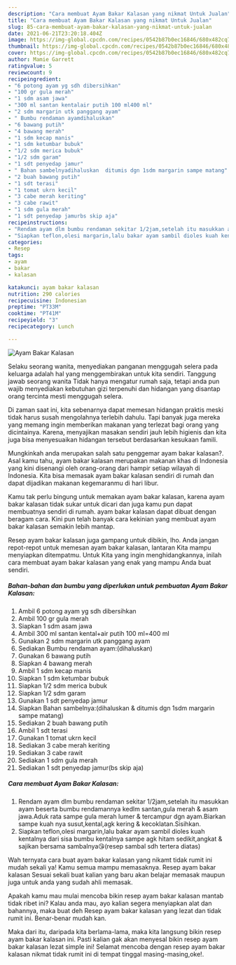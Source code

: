```yaml
---
description: "Cara membuat Ayam Bakar Kalasan yang nikmat Untuk Jualan"
title: "Cara membuat Ayam Bakar Kalasan yang nikmat Untuk Jualan"
slug: 85-cara-membuat-ayam-bakar-kalasan-yang-nikmat-untuk-jualan
date: 2021-06-21T23:20:18.404Z
image: https://img-global.cpcdn.com/recipes/0542b87b0ec16846/680x482cq70/ayam-bakar-kalasan-foto-resep-utama.jpg
thumbnail: https://img-global.cpcdn.com/recipes/0542b87b0ec16846/680x482cq70/ayam-bakar-kalasan-foto-resep-utama.jpg
cover: https://img-global.cpcdn.com/recipes/0542b87b0ec16846/680x482cq70/ayam-bakar-kalasan-foto-resep-utama.jpg
author: Mamie Garrett
ratingvalue: 5
reviewcount: 9
recipeingredient:
- "6 potong ayam yg sdh dibersihkan"
- "100 gr gula merah"
- "1 sdm asam jawa"
- "300 ml santan kentalair putih 100 ml400 ml"
- "2 sdm margarin utk panggang ayam"
- " Bumbu rendaman ayamdihaluskan"
- "6 bawang putih"
- "4 bawang merah"
- "1 sdm kecap manis"
- "1 sdm ketumbar bubuk"
- "1/2 sdm merica bubuk"
- "1/2 sdm garam"
- "1 sdt penyedap jamur"
- " Bahan sambelnyadihaluskan  ditumis dgn 1sdm margarin sampe matang"
- "2 buah bawang putih"
- "1 sdt terasi"
- "1 tomat ukrn kecil"
- "3 cabe merah keriting"
- "3 cabe rawit"
- "1 sdm gula merah"
- "1 sdt penyedap jamurbs skip aja"
recipeinstructions:
- "Rendam ayam dlm bumbu rendaman sekitar 1/2jam,setelah itu masukkan ayam beserta bumbu rendamannya kedlm santan,gula merah &amp; asam jawa.Aduk rata sampe gula merah lumer &amp; tercampur dgn ayam.Biarkan sampe kuah nya susut,kental,agk kering &amp; kecoklatan.Sisihkan."
- "Siapkan teflon,olesi margarin,lalu bakar ayam sambil dioles kuah kentalnya dari sisa bumbu kentalnya sampe agk hitam sedikit,angkat &amp; sajikan bersama sambalnya😘(resep sambal sdh tertera diatas)"
categories:
- Resep
tags:
- ayam
- bakar
- kalasan

katakunci: ayam bakar kalasan 
nutrition: 290 calories
recipecuisine: Indonesian
preptime: "PT33M"
cooktime: "PT41M"
recipeyield: "3"
recipecategory: Lunch

---
```



![Ayam Bakar Kalasan](https://img-global.cpcdn.com/recipes/0542b87b0ec16846/680x482cq70/ayam-bakar-kalasan-foto-resep-utama.jpg)

Selaku seorang wanita, menyediakan panganan menggugah selera pada keluarga adalah hal yang menggembirakan untuk kita sendiri. Tanggung jawab seorang  wanita Tidak hanya mengatur rumah saja, tetapi anda pun wajib menyediakan kebutuhan gizi terpenuhi dan hidangan yang disantap orang tercinta mesti menggugah selera.

Di zaman  saat ini, kita sebenarnya dapat memesan hidangan praktis meski tidak harus susah mengolahnya terlebih dahulu. Tapi banyak juga mereka yang memang ingin memberikan makanan yang terlezat bagi orang yang dicintainya. Karena, menyajikan masakan sendiri jauh lebih higienis dan kita juga bisa menyesuaikan hidangan tersebut berdasarkan kesukaan famili. 



Mungkinkah anda merupakan salah satu penggemar ayam bakar kalasan?. Asal kamu tahu, ayam bakar kalasan merupakan makanan khas di Indonesia yang kini disenangi oleh orang-orang dari hampir setiap wilayah di Indonesia. Kita bisa memasak ayam bakar kalasan sendiri di rumah dan dapat dijadikan makanan kegemaranmu di hari libur.

Kamu tak perlu bingung untuk memakan ayam bakar kalasan, karena ayam bakar kalasan tidak sukar untuk dicari dan juga kamu pun dapat membuatnya sendiri di rumah. ayam bakar kalasan dapat dibuat dengan beragam cara. Kini pun telah banyak cara kekinian yang membuat ayam bakar kalasan semakin lebih mantap.

Resep ayam bakar kalasan juga gampang untuk dibikin, lho. Anda jangan repot-repot untuk memesan ayam bakar kalasan, lantaran Kita mampu menyiapkan ditempatmu. Untuk Kita yang ingin menghidangkannya, inilah cara membuat ayam bakar kalasan yang enak yang mampu Anda buat sendiri.

<!--inarticleads1-->

##### Bahan-bahan dan bumbu yang diperlukan untuk pembuatan Ayam Bakar Kalasan:

1. Ambil 6 potong ayam yg sdh dibersihkan
1. Ambil 100 gr gula merah
1. Siapkan 1 sdm asam jawa
1. Ambil 300 ml santan kental+air putih 100 ml=400 ml
1. Gunakan 2 sdm margarin utk panggang ayam
1. Sediakan  Bumbu rendaman ayam:(dihaluskan)
1. Gunakan 6 bawang putih
1. Siapkan 4 bawang merah
1. Ambil 1 sdm kecap manis
1. Siapkan 1 sdm ketumbar bubuk
1. Siapkan 1/2 sdm merica bubuk
1. Siapkan 1/2 sdm garam
1. Gunakan 1 sdt penyedap jamur
1. Siapkan  Bahan sambelnya:(dihaluskan &amp; ditumis dgn 1sdm margarin sampe matang)
1. Sediakan 2 buah bawang putih
1. Ambil 1 sdt terasi
1. Gunakan 1 tomat ukrn kecil
1. Sediakan 3 cabe merah keriting
1. Sediakan 3 cabe rawit
1. Sediakan 1 sdm gula merah
1. Sediakan 1 sdt penyedap jamur(bs skip aja)




<!--inarticleads2-->

##### Cara membuat Ayam Bakar Kalasan:

1. Rendam ayam dlm bumbu rendaman sekitar 1/2jam,setelah itu masukkan ayam beserta bumbu rendamannya kedlm santan,gula merah &amp; asam jawa.Aduk rata sampe gula merah lumer &amp; tercampur dgn ayam.Biarkan sampe kuah nya susut,kental,agk kering &amp; kecoklatan.Sisihkan.
1. Siapkan teflon,olesi margarin,lalu bakar ayam sambil dioles kuah kentalnya dari sisa bumbu kentalnya sampe agk hitam sedikit,angkat &amp; sajikan bersama sambalnya😘(resep sambal sdh tertera diatas)




Wah ternyata cara buat ayam bakar kalasan yang nikamt tidak rumit ini mudah sekali ya! Kamu semua mampu memasaknya. Resep ayam bakar kalasan Sesuai sekali buat kalian yang baru akan belajar memasak maupun juga untuk anda yang sudah ahli memasak.

Apakah kamu mau mulai mencoba bikin resep ayam bakar kalasan mantab tidak ribet ini? Kalau anda mau, ayo kalian segera menyiapkan alat dan bahannya, maka buat deh Resep ayam bakar kalasan yang lezat dan tidak rumit ini. Benar-benar mudah kan. 

Maka dari itu, daripada kita berlama-lama, maka kita langsung bikin resep ayam bakar kalasan ini. Pasti kalian gak akan menyesal bikin resep ayam bakar kalasan lezat simple ini! Selamat mencoba dengan resep ayam bakar kalasan nikmat tidak rumit ini di tempat tinggal masing-masing,oke!.

